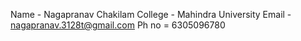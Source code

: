 Name - Nagapranav Chakilam
College - Mahindra University
Email - nagapranav.3128t@gmail.com
Ph no = 6305096780
